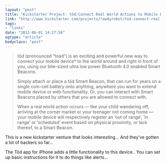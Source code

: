 ```yaml
---
layout: "post"
title: "Kickstarter Project: tōd:Connect Real World Actions to Mobile Devices and the Web"
link: "http://www.kickstarter.com/projects/rowdyrobot/tod-connect-real-world-actions-to-mobile-devices-a?ref=live"
tags: 
- "links"
date: "2012-06-01 14:27:58"
ogtype: "article"
bodyclass: "post"
---
```


> tōd (pronounced “toad”) is an exciting and powerful new way to connect your mobile device* to the world around and right in front of you, using our bite-sized ultra low power Bluetooth 4.0 enabled Smart Beacons.
> 
> Simply attach or place a tōd Smart Beacon, that can run for years on a single coin-cell battery onto anything, anywhere you want to extend mobile device or web functionality. Or, you can interact with Smart Beacons placed by others that you are allowed to connect with.
> 
> When a real world action occurs — like your child wandering off, arriving at the corner market or your teenager not coming home — your mobile device will respectively register an ‘out of range’, ‘in range’ or ‘scheduled’ event based on physical proximity, or lack thereof, to a Smart Beacon.

This is a new kickstarter venture that looks interesting… And they’ve gotten a lot of backers so far…

The Tōd app for iPhone adds a little functionality to this device.. You can set up basic instructions for it to do things like alerts…